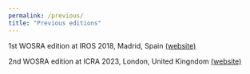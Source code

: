 ```yaml
---
permalink: /previous/
title: "Previous editions"
---
```


1st WOSRA edition at IROS 2018, Madrid, Spain [(website)](http://www.aslab.upm.es/events/WOSRA2018/)

2nd WOSRA edition at ICRA 2023, London, United Kingndom [(website)](https://wosra.github.io/wosra2023/)

